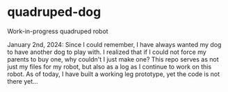 # quadruped-dog
Work-in-progress quadruped robot

January 2nd, 2024:
Since I could remember, I have always wanted my dog to have another dog to play with. I realized that if I could not force my parents to buy one, why couldn't I just make one? This repo serves as not just my files for my robot, but also as a log as I continue to work on this robot. As of today, I have built a working leg prototype, yet the code is not there yet...
